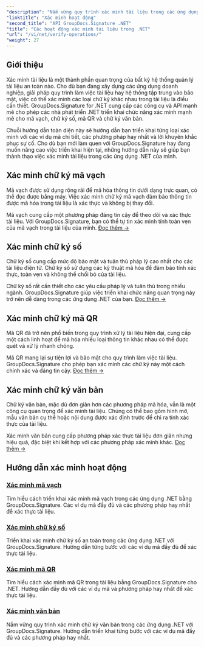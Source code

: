 ```yaml
---
"description": "Nắm vững quy trình xác minh tài liệu trong các ứng dụng .NET với hướng dẫn toàn diện về mã vạch, chữ ký số, mã QR và xác thực văn bản bằng GroupDocs.Signature."
"linktitle": "Xác minh hoạt động"
"second_title": "API GroupDocs.Signature .NET"
"title": "Các hoạt động xác minh tài liệu trong .NET"
"url": "/vi/net/verify-operations/"
"weight": 27
---
```


## Giới thiệu

Xác minh tài liệu là một thành phần quan trọng của bất kỳ hệ thống quản lý tài liệu an toàn nào. Cho dù bạn đang xây dựng các ứng dụng doanh nghiệp, giải pháp quy trình làm việc tài liệu hay hệ thống tập trung vào bảo mật, việc có thể xác minh các loại chữ ký khác nhau trong tài liệu là điều cần thiết. GroupDocs.Signature for .NET cung cấp các công cụ và API mạnh mẽ cho phép các nhà phát triển .NET triển khai chức năng xác minh mạnh mẽ cho mã vạch, chữ ký số, mã QR và chữ ký văn bản.

Chuỗi hướng dẫn toàn diện này sẽ hướng dẫn bạn triển khai từng loại xác minh với các ví dụ mã chi tiết, các phương pháp hay nhất và lời khuyên khắc phục sự cố. Cho dù bạn mới làm quen với GroupDocs.Signature hay đang muốn nâng cao việc triển khai hiện tại, những hướng dẫn này sẽ giúp bạn thành thạo việc xác minh tài liệu trong các ứng dụng .NET của mình.

## Xác minh chữ ký mã vạch

Mã vạch được sử dụng rộng rãi để mã hóa thông tin dưới dạng trực quan, có thể đọc được bằng máy. Việc xác minh chữ ký mã vạch đảm bảo thông tin được mã hóa trong tài liệu là xác thực và không bị thay đổi.

Mã vạch cung cấp một phương pháp đáng tin cậy để theo dõi và xác thực tài liệu. Với GroupDocs.Signature, bạn có thể tự tin xác minh tính toàn vẹn của mã vạch trong tài liệu của mình. [Đọc thêm →](/net/verify-operations/verify-barcode/)

## Xác minh chữ ký số

Chữ ký số cung cấp mức độ bảo mật và tuân thủ pháp lý cao nhất cho các tài liệu điện tử. Chữ ký số sử dụng các kỹ thuật mã hóa để đảm bảo tính xác thực, toàn vẹn và không thể chối bỏ của tài liệu.


Chữ ký số rất cần thiết cho các yêu cầu pháp lý và tuân thủ trong nhiều ngành. GroupDocs.Signature giúp việc triển khai chức năng quan trọng này trở nên dễ dàng trong các ứng dụng .NET của bạn. [Đọc thêm →](/net/verify-operations/verify-digital/)

## Xác minh chữ ký mã QR

Mã QR đã trở nên phổ biến trong quy trình xử lý tài liệu hiện đại, cung cấp một cách linh hoạt để mã hóa nhiều loại thông tin khác nhau có thể được quét và xử lý nhanh chóng.

Mã QR mang lại sự tiện lợi và bảo mật cho quy trình làm việc tài liệu. GroupDocs.Signature cho phép bạn xác minh các chữ ký này một cách chính xác và đáng tin cậy. [Đọc thêm →](/net/verify-operations/verify-qr-code/)

## Xác minh chữ ký văn bản

Chữ ký văn bản, mặc dù đơn giản hơn các phương pháp mã hóa, vẫn là một công cụ quan trọng để xác minh tài liệu. Chúng có thể bao gồm hình mờ, mẫu văn bản cụ thể hoặc nội dung được xác định trước để chỉ ra tính xác thực của tài liệu.

Xác minh văn bản cung cấp phương pháp xác thực tài liệu đơn giản nhưng hiệu quả, đặc biệt khi kết hợp với các phương pháp xác minh khác. [Đọc thêm →](/net/verify-operations/verify-text/)

## Hướng dẫn xác minh hoạt động
### [Xác minh mã vạch](./verify-barcode/)
Tìm hiểu cách triển khai xác minh mã vạch trong các ứng dụng .NET bằng GroupDocs.Signature. Các ví dụ mã đầy đủ và các phương pháp hay nhất để xác thực tài liệu.

### [Xác minh chữ ký số](./verify-digital/)
Triển khai xác minh chữ ký số an toàn trong các ứng dụng .NET với GroupDocs.Signature. Hướng dẫn từng bước với các ví dụ mã đầy đủ để xác thực tài liệu.

### [Xác minh mã QR](./verify-qr-code/)
Tìm hiểu cách xác minh mã QR trong tài liệu bằng GroupDocs.Signature cho .NET. Hướng dẫn đầy đủ với các ví dụ mã và phương pháp hay nhất để xác thực tài liệu.

### [Xác minh văn bản](./verify-text/)
Nắm vững quy trình xác minh chữ ký văn bản trong các ứng dụng .NET với GroupDocs.Signature. Hướng dẫn triển khai từng bước với các ví dụ mã đầy đủ và các phương pháp hay nhất.